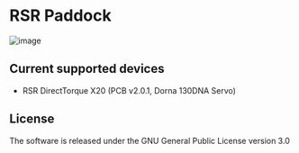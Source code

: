 # RSR Paddock

![image](https://gist.github.com/assets/2534060/3bb53120-f860-42d6-bd22-5c36a22c0c2d)

## Current supported devices

- RSR DirectTorque X20 (PCB v2.0.1, Dorna 130DNA Servo)

## License

The software is released under the GNU General Public License version 3.0

